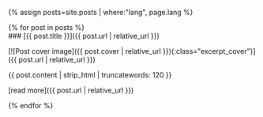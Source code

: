 
{% assign posts=site.posts | where:"lang", page.lang %}

<div class="row">
{% for post in posts %}
<div class="excerpt_post">
### [{{ post.title }}]({{ post.url | relative_url }})

[![Post cover image]({{ post.cover | relative_url }}){:class="excerpt_cover"}]({{ post.url | relative_url }})

{{ post.content | strip_html | truncatewords: 120 }}

[read more]({{ post.url | relative_url }})
</div>
{% endfor %}
</div>

